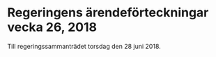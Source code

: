# Regeringens ärendeförteckningar vecka 26, 2018

Till regeringssammanträdet torsdag den 28 juni 2018\.
